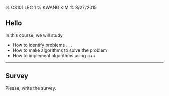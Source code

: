 % CS101 LEC 1
% KWANG KIM
% 8/27/2015

<style type="text/css">
p { text-align: left; }
</style>


## Hello

In this course, we will study

- How to identify problems
. . .
- How to make algorithms to solve the problem
- How to implement algorithms using c++

--------

## Survey

Please, write the survey.


